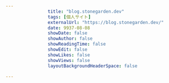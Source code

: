 ---
                title: "blog.stonegarden.dev"
                tags: [個人サイト]
                externalUrl: "https://blog.stonegarden.dev/"
                date: 9937-08-08
                showDate: false
                showAuthor: false
                showReadingTime: false
                showEdit: false
                showLikes: false
                showViews: false
                layoutBackgroundHeaderSpace: false
                ---

